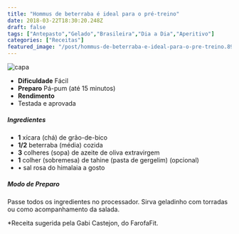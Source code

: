 ```yaml
---
title: "Hommus de beterraba é ideal para o pré-treino"
date: 2018-03-22T18:30:20.248Z
draft: false
tags: ["Antepasto","Gelado","Brasileira","Dia a Dia","Aperitivo"]
categories: ["Receitas"]
featured_image: "/post/hommus-de-beterraba-e-ideal-para-o-pre-treino.89ca8073.jpg"
---
```


![capa](/post/hommus-de-beterraba-e-ideal-para-o-pre-treino.89ca8073.jpg)

*   **Dificuldade** Fácil
*   **Preparo** Pá-pum (até 15 minutos)
*   **Rendimento**
*   Testada e aprovada
    

##### Ingredientes

*   **1** xícara (chá) de grão-de-bico
*   **1/2** beterraba (média) cozida
*   **3** colheres (sopa) de azeite de oliva extravirgem
*   **1** colher (sobremesa) de tahine (pasta de gergelim) (opcional)
*   • sal rosa do himalaia a gosto

##### Modo de Preparo

Passe todos os ingredientes no processador. Sirva geladinho com torradas ou como acompanhamento da salada.

*Receita sugerida pela Gabi Castejon, do FarofaFit.
